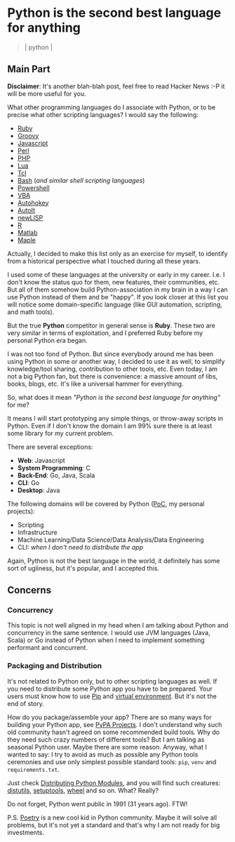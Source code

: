 # Python is the second best language for anything
> | python |

## Main Part

**Disclaimer**: It's another blah-blah post, feel free to read Hacker News :-P it will be more useful for you.

What other programming languages do I associate with Python, or to be precise what other scripting languages? I would say the following:

- [Ruby](https://en.wikipedia.org/wiki/Ruby_(programming_language))
- [Groovy](https://en.wikipedia.org/wiki/Apache_Groovy)
- [Javascript](https://en.wikipedia.org/wiki/JavaScript)
- [Perl](https://en.wikipedia.org/wiki/Perl)
- [PHP](https://en.wikipedia.org/wiki/PHP)
- [Lua](https://en.wikipedia.org/wiki/Lua_(programming_language))
- [Tcl](https://en.wikipedia.org/wiki/Tcl)
- [Bash](https://en.wikipedia.org/wiki/Bash_(Unix_shell)) (_and similar shell scripting languages_)
- [Powershell](https://en.wikipedia.org/wiki/PowerShell)
- [VBA](https://en.wikipedia.org/wiki/Visual_Basic_for_Applications)
- [Autohokey](https://www.autohotkey.com/)
- [AutoIt](https://www.autoitscript.com)
- [newLISP](https://en.wikipedia.org/wiki/NewLISP)
- [R](https://en.wikipedia.org/wiki/R_(programming_language))
- [Matlab](https://en.wikipedia.org/wiki/MATLAB)
- [Maple](https://en.wikipedia.org/wiki/Maple_(software))

Actually, I decided to make this list only as an exercise for myself, to identify from a historical perspective what I touched during all these years. 

I used some of these languages at the university or early in my career. I.e. I don't know the status quo for them, new features, their communities, etc. But all of them somehow build Python-association in my brain in a way I can use Python instead of them and be "happy".
If you look closer at this list you will notice some domain-specific language (like GUI automation, scripting, and math tools).

But the true **Python** competitor in general sense is **Ruby**. These two are very similar in terms of exploitation, and I preferred Ruby before my personal Python era began.

I was not too fond of Python. But since everybody around me has been using Python in some or another way, I decided to use it as well, to simplify knowledge/tool sharing, contribution to other tools, etc.
Even today, I am not a big Python fan, but there is convenience: a massive amount of libs, books, blogs, etc. It's like a universal hammer for everything.

So, what does it mean _"Python is the second best language for anything"_ for me? 

It means I will start prototyping any simple things, or throw-away scripts in Python. Even if I don't know the domain I am 99% sure there is at least some library for my current problem.

There are several exceptions:

- **Web**: Javascript
- **System Programming**: C
- **Back-End**: Go, Java, Scala
- **CLI**: Go
- **Desktop**: Java

The following domains will be covered by Python ([PoC](https://en.wikipedia.org/wiki/Proof_of_concept), my personal projects):

- Scripting
- Infrastructure
- Machine Learning/Data Science/Data Analysis/Data Engineering
- CLI: *when I don't need to distribute the app*

Again, Python is not the best language in the world, it definitely has some sort of ugliness, but it's popular, and I accepted this.

## Concerns

### Concurrency

This topic is not well aligned in my head when I am talking about Python and concurrency in the same sentence. I would use JVM languages (Java, Scala)
or Go instead of Python when I need to implement something performant and concurrent.

### Packaging and Distribution

It's not related to Python only, but to other scripting languages as well. If you need to distribute some Python app you have to be prepared.
Your users must know how to use [Pip](https://pip.pypa.io) and [virtual environment](https://docs.python.org/3/library/venv.html). But it's not the end of story.

How do you package/assemble your app? There are so many ways for building your Python app, see [PyPA Projects](https://packaging.python.org/en/latest/key_projects/).
I don't understand why such old community hasn't agreed on some recommended build tools. Why do they need such crazy numbers of different tools?
But I am talking as seasonal Python user. Maybe there are some reason. Anyway, what I wanted to say: I try to avoid as much as possible any Python tools ceremonies and
use only simplest possible standard tools: `pip`, `venv` and `requirements.txt`.

Just check [Distributing Python Modules](https://docs.python.org/3.10/distributing/index.html), and you will find such creatures: [distutils](https://docs.python.org/3.10/library/distutils.html), [setuptools](https://setuptools.pypa.io), [wheel](https://wheel.readthedocs.io) and so on. What? Really? 

Do not forget, Python went public in 1991 (31 years ago). FTW!

P.S. [Poetry](https://python-poetry.org) is a new cool kid in Python community. Maybe it will solve all problems, but it's not yet a standard and that's why I am not ready for big investments.
